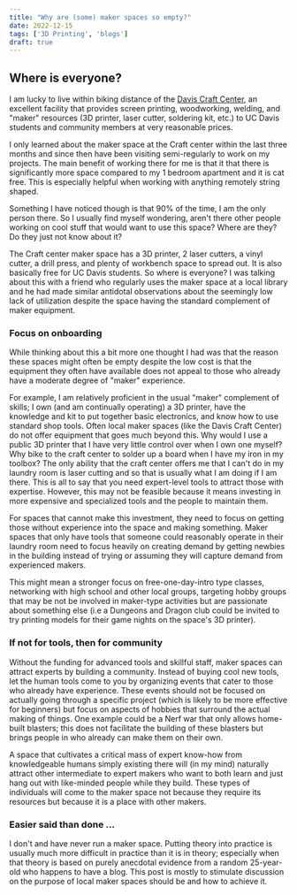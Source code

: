 ```yaml
---
title: "Why are (some) maker spaces so empty?"
date: 2022-12-15
tags: ['3D Printing', 'blogs']
draft: true
---
```


## Where is everyone?

I am lucky to live within biking distance of the [Davis Craft Center](https://campusrecreation.ucdavis.edu/recreation/craft-center), an excellent facility that provides screen printing, woodworking,
welding, and "maker" resources (3D printer, laser cutter, soldering kit, etc.) to UC
Davis students and community members at very reasonable prices. 

I only learned about the maker space at the Craft center within the last three months
and since then have been visiting semi-regularly to work on my projects. The
main benefit of working there for me is that it that there is significantly more
space compared to my 1 bedroom apartment and it is cat free. This is especially
helpful when working with anything remotely string shaped. 

Something I have noticed though is that 90% of the time, I am the only person there. So
I usually find myself wondering, aren't there other people working on cool stuff
that would want to use this space? Where are they? Do they just not know about it?

The Craft center maker space has a 3D printer, 2 laser cutters, a vinyl cutter, a drill press, and plenty of workbench space to spread out. It is also basically free for UC Davis students.
So where is everyone? I was talking about this with a friend who regularly uses the maker space at a local library and he had made similar antidotal observations about the seemingly low lack of
utilization despite the space having the standard complement of maker equipment. 

### Focus on onboarding

While thinking about this a bit more one thought I had was that the reason these spaces might
often be empty despite the low cost is that the equipment they often have available
does not appeal to those who already have a moderate degree of "maker" experience. 

For example, I am relatively proficient in the usual "maker" complement of skills; I own
(and am continually operating) a 3D printer, have the knowledge and kit to
put together basic electronics, and know how to use standard shop tools. Often 
local maker spaces (like the Davis Craft Center) do not offer equipment that goes
much beyond this. Why would I use a public 3D printer that I have very little control
over when I own one myself? Why bike to the craft center to solder up a board when
I have my iron in my toolbox? The only ability that the craft center offers me
that I can't do in my laundry room is laser cutting and so that is usually what I am
doing if I am there. This is all to say that you need expert-level tools to attract
those with expertise. However, this may not be feasible because it means investing in
more expensive and specialized tools and the people to maintain them. 

For spaces that cannot make this investment, they need to focus on getting those without
experience into the space and making something. Maker spaces that only have tools that
someone could reasonably operate in their laundry room need to focus heavily on creating
demand by getting newbies in the building instead of trying or assuming they will capture
demand from experienced makers. 

This might mean a stronger focus on free-one-day-intro type classes, networking with
high school and other local groups, targeting hobby groups that may be not be
involved in maker-type activities but are passionate about something else 
(i.e a Dungeons and Dragon club could be invited to try printing models for their game
nights on the space's 3D printer).  

### If not for tools, then for community

Without the funding for advanced tools and skillful staff, maker spaces can attract
experts by building a community. Instead of buying cool new tools, let the human tools
come to you by organizing events that cater to those who already have experience.
These events should not be focused on actually going through a specific project
(which is likely to be more effective for beginners) but focus on aspects of hobbies
that surround the actual making of things. One example could be a Nerf war that only
allows home-built blasters; this does not facilitate the building of these blasters
but brings people in who already can make them on their own. 

A space that cultivates a critical mass of expert know-how from knowledgeable
humans simply existing there will (in my mind) naturally attract other
intermediate to expert makers who want to both learn and just hang out
with like-minded people while they build. These types of individuals will come to
the maker space not because they require its resources but because it is a 
place with other makers.

### Easier said than done ...

I don't and have never run a maker space. Putting theory into practice is usually much more
difficult in practice than it is in theory; especially when that theory is based
on purely anecdotal evidence from a random 25-year-old who happens to have
a blog. This post is mostly to stimulate discussion on the purpose of local maker spaces
should be and how to achieve it.
